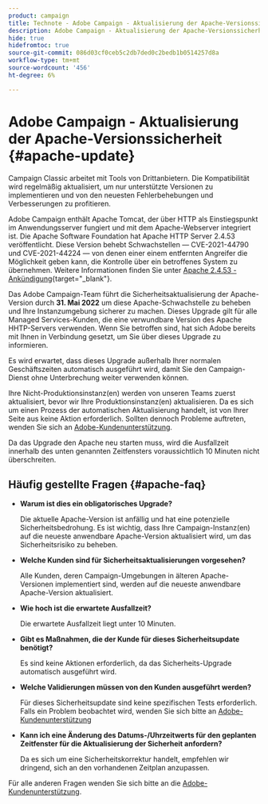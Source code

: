 ```yaml
---
product: campaign
title: Technote - Adobe Campaign - Aktualisierung der Apache-Versionssicherheit
description: Adobe Campaign - Aktualisierung der Apache-Versionssicherheit
hide: true
hidefromtoc: true
source-git-commit: 086d03cf0ceb5c2db7ded0c2bedb1b0514257d8a
workflow-type: tm+mt
source-wordcount: '456'
ht-degree: 6%

---
```


# Adobe Campaign - Aktualisierung der Apache-Versionssicherheit {#apache-update}

Campaign Classic arbeitet mit Tools von Drittanbietern. Die Kompatibilität wird regelmäßig aktualisiert, um nur unterstützte Versionen zu implementieren und von den neuesten Fehlerbehebungen und Verbesserungen zu profitieren.

Adobe Campaign enthält Apache Tomcat, der über HTTP als Einstiegspunkt im Anwendungsserver fungiert und mit dem Apache-Webserver integriert ist. Die Apache Software Foundation hat Apache HTTP Server 2.4.53 veröffentlicht. Diese Version behebt Schwachstellen — CVE-2021-44790 und CVE-2021-44224 — von denen einer einem entfernten Angreifer die Möglichkeit geben kann, die Kontrolle über ein betroffenes System zu übernehmen. Weitere Informationen finden Sie unter [Apache 2.4.53 - Ankündigung](https://downloads.apache.org/httpd/Announcement2.4.html){target=&quot;_blank&quot;}.

Das Adobe Campaign-Team führt die Sicherheitsaktualisierung der Apache-Version durch **31. Mai 2022** um diese Apache-Schwachstelle zu beheben und Ihre Instanzumgebung sicherer zu machen. Dieses Upgrade gilt für alle Managed Services-Kunden, die eine verwundbare Version des Apache HHTP-Servers verwenden. Wenn Sie betroffen sind, hat sich Adobe bereits mit Ihnen in Verbindung gesetzt, um Sie über dieses Upgrade zu informieren.

Es wird erwartet, dass dieses Upgrade außerhalb Ihrer normalen Geschäftszeiten automatisch ausgeführt wird, damit Sie den Campaign-Dienst ohne Unterbrechung weiter verwenden können.

Ihre Nicht-Produktionsinstanz(en) werden von unseren Teams zuerst aktualisiert, bevor wir Ihre Produktionsinstanz(en) aktualisieren. Da es sich um einen Prozess der automatischen Aktualisierung handelt, ist von Ihrer Seite aus keine Aktion erforderlich. Sollten dennoch Probleme auftreten, wenden Sie sich an [Adobe-Kundenunterstützung](https://experienceleague.adobe.com/?support-solution=Campaign#support).

Da das Upgrade den Apache neu starten muss, wird die Ausfallzeit innerhalb des unten genannten Zeitfensters voraussichtlich 10 Minuten nicht überschreiten.

## Häufig gestellte Fragen {#apache-faq}

* **Warum ist dies ein obligatorisches Upgrade?**

   Die aktuelle Apache-Version ist anfällig und hat eine potenzielle Sicherheitsbedrohung. Es ist wichtig, dass Ihre Campaign-Instanz(en) auf die neueste anwendbare Apache-Version aktualisiert wird, um das Sicherheitsrisiko zu beheben.


* **Welche Kunden sind für Sicherheitsaktualisierungen vorgesehen?**

   Alle Kunden, deren Campaign-Umgebungen in älteren Apache-Versionen implementiert sind, werden auf die neueste anwendbare Apache-Version aktualisiert.

* **Wie hoch ist die erwartete Ausfallzeit?**

   Die erwartete Ausfallzeit liegt unter 10 Minuten.


* **Gibt es Maßnahmen, die der Kunde für dieses Sicherheitsupdate benötigt?**

   Es sind keine Aktionen erforderlich, da das Sicherheits-Upgrade automatisch ausgeführt wird.


* **Welche Validierungen müssen von den Kunden ausgeführt werden?**

   Für dieses Sicherheitsupdate sind keine spezifischen Tests erforderlich. Falls ein Problem beobachtet wird, wenden Sie sich bitte an [Adobe-Kundenunterstützung](https://experienceleague.adobe.com/?support-solution=Campaign#support)


* **Kann ich eine Änderung des Datums-/Uhrzeitwerts für den geplanten Zeitfenster für die Aktualisierung der Sicherheit anfordern?**

   Da es sich um eine Sicherheitskorrektur handelt, empfehlen wir dringend, sich an den vorhandenen Zeitplan anzupassen.


Für alle anderen Fragen wenden Sie sich bitte an die [Adobe-Kundenunterstützung](https://experienceleague.adobe.com/?support-solution=Campaign#support).
